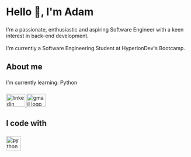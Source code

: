<h1 align="left">Hello 👋, I'm Adam</h1>

###

<p align="left">I'm a passionate, enthusiastic and aspiring Software Engineer with a keen interest in back-end development. <br><br>I'm currently a Software Engineering Student at HyperionDev's Bootcamp.</p>

###

<h2 align="left">About me</h2>

###

<p align="left">I’m currently learning: Python</p>

###

<div align="left">
  <a href="https://www.linkedin.com/in/adamklacey/" target="_blank">
    <img src="https://raw.githubusercontent.com/maurodesouza/profile-readme-generator/master/src/assets/icons/social/linkedin/default.svg" width="52" height="35" alt="linkedin logo"  />
  </a>
  <a href="mailto:adamlacey06@gmail.com" target="_blank">
    <img src="https://raw.githubusercontent.com/maurodesouza/profile-readme-generator/master/src/assets/icons/social/gmail/default.svg" width="52" height="35" alt="gmail logo"  />
  </a>
</div>

###

<h2 align="left">I code with</h2>

###

<div align="left">
  <img src="https://cdn.jsdelivr.net/gh/devicons/devicon/icons/python/python-original.svg" height="40" alt="python logo"  />
</div>

###

###
